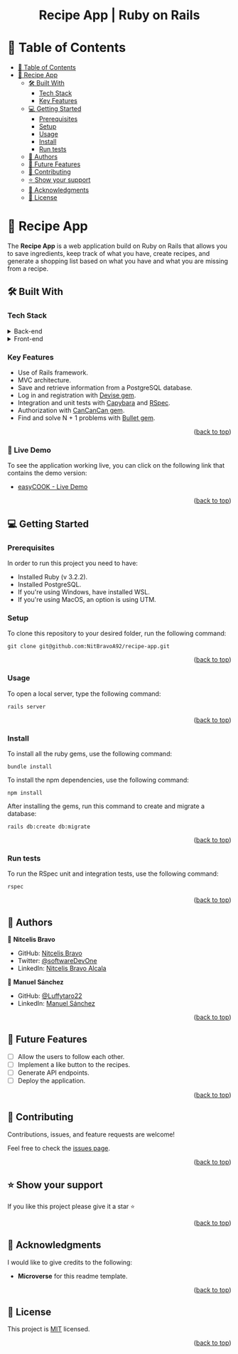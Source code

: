 <a id="readme-top"></a>

<div align="center">
  <h1><b>Recipe App | Ruby on Rails</b></h1>
</div>

<!-- TABLE OF CONTENTS -->

# 📗 Table of Contents

- [📗 Table of Contents](#-table-of-contents)
- [📖 Recipe App ](#-recipe-app-)
  - [🛠 Built With ](#-built-with-)
    - [Tech Stack](#tech-stack)
    - [Key Features](#key-features)
  - [💻 Getting Started ](#-getting-started-)
    - [Prerequisites](#prerequisites)
    - [Setup](#setup)
    - [Usage](#usage)
    - [Install](#install)
    - [Run tests](#run-tests)
  - [👥 Authors ](#-authors-)
  - [🔭 Future Features ](#-future-features-)
  - [🤝 Contributing ](#-contributing-)
  - [⭐️ Show your support ](#️-show-your-support-)
  - [🙏 Acknowledgments ](#-acknowledgments-)
  - [📝 License ](#-license-)


<!-- PROJECT DESCRIPTION -->

# 📖 Recipe App <a id="about-project"></a>

The **Recipe App** is a web application build on Ruby on Rails that allows you to save ingredients, keep track of what you have, create recipes, and generate a shopping list based on what you have and what you are missing from a recipe.

## 🛠 Built With <a id="built-with"></a>

### Tech Stack

<details>
  <summary>Back-end</summary>
  <ul>
    <li><a href="https://guides.rubyonrails.org/">Ruby on Rails (v 7.0.8)</a></li>
    <li><a href="https://www.postgresql.org/docs/">PostgreSQL</a></li>
  </ul>
</details>

<details>
  <summary>Front-end</summary>
  <ul>
    <li><a href="https://www.w3schools.com/html/">HTML5</a></li>
    <li><a href="https://www.w3schools.com/css/">CSS3</a></li>
    <li><a href="https://www.rubyguides.com/2018/11/ruby-erb-haml-slim/">ERB template</a></li>
    <li><a href="https://developer.mozilla.org/es/docs/Web/JavaScript">JavaScript</a></li>
  </ul>
</details>

<!-- Features -->

### Key Features
* Use of Rails framework.
* MVC architecture.
* Save and retrieve information from a PostgreSQL database.
* Log in and registration with <a href="https://github.com/heartcombo/devise">Devise gem</a>.
* Integration and unit tests with <a href="https://github.com/teamcapybara/capybara">Capybara</a> and <a href="https://github.com/rspec/rspec-rails">RSpec</a>.
* Authorization with <a href="https://github.com/CanCanCommunity/cancancan">CanCanCan gem</a>.
* Find and solve N + 1 problems with <a href="https://github.com/flyerhzm/bullet">Bullet gem</a>.

<p align="right">(<a href="#readme-top">back to top</a>)</p>

<!-- LIVE DEMO -->

### 🚀 Live Demo <a name="live-demo"></a>

To see the application working live, you can click on the following link that contains the demo version:

- [easyCOOK - Live Demo](https://recipe-app-zxdn.onrender.com/)

<p align="right">(<a href="#readme-top">back to top</a>)</p>

<!-- GETTING STARTED -->

## 💻 Getting Started <a id="getting-started"></a>

### Prerequisites
In order to run this project you need to have:

- Installed Ruby (v 3.2.2).
- Installed PostgreSQL.
- If you're using Windows, have installed WSL.
- If you're using MacOS, an option is using UTM.

### Setup
To clone this repository to your desired folder, run the following command: <br>

```
git clone git@github.com:NitBravoA92/recipe-app.git
```

<p align="right">(<a href="#readme-top">back to top</a>)</p>

### Usage
To open a local server, type the following command:
```
rails server
```

<p align="right">(<a href="#readme-top">back to top</a>)</p>

### Install
To install all the ruby gems, use the following command:
```
bundle install
```
To install the npm dependencies, use the following command:
```
npm install
```
After installing the gems, run this command to create and migrate a database:
```
rails db:create db:migrate
```
<p align="right">(<a href="#readme-top">back to top</a>)</p>

### Run tests
To run the RSpec unit and integration tests, use the following command:
```
rspec
```

<p align="right">(<a href="#readme-top">back to top</a>)</p>

<!-- AUTHORS -->

## 👥 Authors <a id="authors"></a>

👤 **Nitcelis Bravo**

- GitHub: [Nitcelis Bravo](https://github.com/NitBravoA92)
- Twitter: [@softwareDevOne](https://twitter.com/softwareDevOne)
- LinkedIn: [Nitcelis Bravo Alcala](https://www.linkedin.com/in/nitcelis-bravo-alcala-b65340158)

👤 **Manuel Sánchez**

- GitHub: [@Luffytaro22](https://github.com/Luffytaro22)
- LinkedIn: [Manuel Sánchez](https://www.linkedin.com/in/manuel-alejandro-sanchez-sierra/)


<p align="right">(<a href="#readme-top">back to top</a>)</p>

<!-- FUTURE FEATURES -->

## 🔭 Future Features <a id="future-features"></a>
- [ ] Allow the users to follow each other.
- [ ] Implement a like button to the recipes.
- [ ] Generate API endpoints.
- [ ] Deploy the application.
<p align="right">(<a href="#readme-top">back to top</a>)</p>

<!-- CONTRIBUTING -->

## 🤝 Contributing <a id="contributing"></a>

Contributions, issues, and feature requests are welcome!

Feel free to check the [issues page](../../issues/).

<p align="right">(<a href="#readme-top">back to top</a>)</p>

<!-- SUPPORT -->

## ⭐️ Show your support <a id="support"></a>
If you like this project please give it a star ⭐️

<p align="right">(<a href="#readme-top">back to top</a>)</p>

<!-- ACKNOWLEDGEMENTS -->

## 🙏 Acknowledgments <a id="acknowledgements"></a>

I would like to give credits to the following:
* **Microverse** for this readme template.
<p align="right">(<a href="#readme-top">back to top</a>)</p>

<!-- LICENSE -->

## 📝 License <a id="license"></a>

This project is [MIT](./LICENSE) licensed.

<p align="right">(<a href="#readme-top">back to top</a>)</p>


